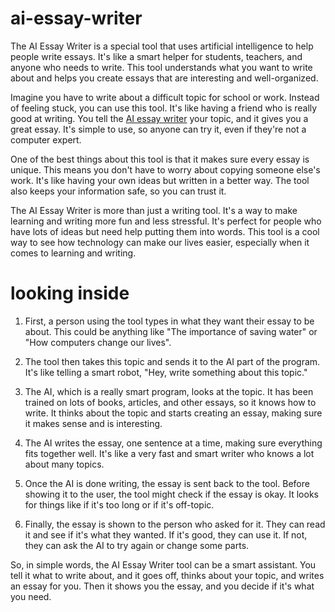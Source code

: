 # ai-essay-writer

The AI Essay Writer is a special tool that uses artificial intelligence to help people write essays. It's like a smart helper for students, teachers, and anyone who needs to write. This tool understands what you want to write about and helps you create essays that are interesting and well-organized.

Imagine you have to write about a difficult topic for school or work. Instead of feeling stuck, you can use this tool. It's like having a friend who is really good at writing. You tell the <a href="https://papertyper.net/">AI essay writer</a> your topic, and it gives you a great essay. It's simple to use, so anyone can try it, even if they're not a computer expert.

One of the best things about this tool is that it makes sure every essay is unique. This means you don't have to worry about copying someone else's work. It's like having your own ideas but written in a better way. The tool also keeps your information safe, so you can trust it.

The AI Essay Writer is more than just a writing tool. It's a way to make learning and writing more fun and less stressful. It's perfect for people who have lots of ideas but need help putting them into words. This tool is a cool way to see how technology can make our lives easier, especially when it comes to learning and writing.


# looking inside

1. First, a person using the tool types in what they want their essay to be about. This could be anything like "The importance of saving water" or "How computers change our lives".

2. The tool then takes this topic and sends it to the AI part of the program. It's like telling a smart robot, "Hey, write something about this topic."

3. The AI, which is a really smart program, looks at the topic. It has been trained on lots of books, articles, and other essays, so it knows how to write. It thinks about the topic and starts creating an essay, making sure it makes sense and is interesting.

4. The AI writes the essay, one sentence at a time, making sure everything fits together well. It's like a very fast and smart writer who knows a lot about many topics.

5. Once the AI is done writing, the essay is sent back to the tool. Before showing it to the user, the tool might check if the essay is okay. It looks for things like if it's too long or if it's off-topic.

6. Finally, the essay is shown to the person who asked for it. They can read it and see if it's what they wanted. If it's good, they can use it. If not, they can ask the AI to try again or change some parts.

So, in simple words, the AI Essay Writer tool can be a smart assistant. You tell it what to write about, and it goes off, thinks about your topic, and writes an essay for you. Then it shows you the essay, and you decide if it's what you need.
